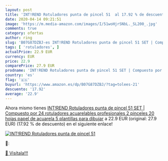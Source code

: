 ```yaml
---
layout: post
title: 'INT!REND Rotuladores punta de pincel 51  al 17.92 % de descuento'
date: 2020-04-14 09:21:51
image: 'https://m.media-amazon.com/images/I/51woHjrSNbL._SL200_.jpg'
comments: true
category: ofertas
author: ring
slug: 'B07G87DZBJ-es INT!REND Rotuladores punta de pincel 51 SET | Compuesto...'
tags: [ 'rotuladores', ]
actualPrice: 22.9 EUR
currency: EUR
price: 22.9
comparePrice: 27.9 EUR
prodname: 'INT!REND Rotuladores punta de pincel 51 SET | Compuesto por 24 rotuladores acuarelables profesionales  2 pinceles  20 hojas papel de acuarela  5 plantillas para dibujar'
country: 'es'
flag: '🇪🇸'
buyurl: 'https://www.amazon.es/dp/B07G87DZBJ/?tag=tolees-21'
descuento: '17.92'
average: '22.9'
---
```


Ahora mismo tienes [INT!REND Rotuladores punta de pincel 51 SET | Compuesto por 24 rotuladores acuarelables profesionales  2 pinceles  20 hojas papel de acuarela  5 plantillas para dibujar](https://www.amazon.es/dp/B07G87DZBJ/?tag=tolees-21) a 22.9 EUR (original: 27.9 EUR) (17.92 %  de descuento) en el siguiente enlace!

[![INT!REND Rotuladores punta de pincel 51 ](https://m.media-amazon.com/images/I/51woHjrSNbL._SL200_.jpg)](https://www.amazon.es/dp/B07G87DZBJ/?tag=tolees-21)

🔎:


[🛒 Visítala!!!](https://www.amazon.es/dp/B07G87DZBJ/?tag=tolees-21)
